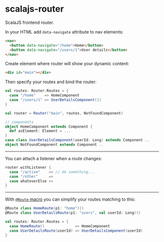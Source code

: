 # scalajs-router

ScalaJS frontend router.

In your HTML add `data-navigate` attribute to nav elements:

```html
<nav>
  <button data-navigate="/home">Home</button>
  <button data-navigate="/users/1">User details</button>
</nav>
```

Create element where router will show your dynamic content:
```html
<div id="main"></div>
```

Then specify your routes and bind the router:
```scala
val routes: Router.Routes = {
  case "/home"    => HomeComponent
  case "/users/1" => UserDetailsComponent(1)
}

val router = Router("main", routes, NotFoundComponent)

// components
object HomeComponent extends Component {
  def asElement: Element = ...
}
case class UserDetailsComponent(userId: Long) extends Component ..
object NotFoundComponent extends Component ..
```

---
You can attach a listener when a route changes:
```scala
router.withListener {
  case "/active"    => // do something...
  case "/other"     => 
  case whateverElse => 
}
```

---
With [`@Route` macro](https://github.com/sake92/stone#route) 
you can simplify your routes matching to this:

```scala
@Route class HomeRoute(p1: "home")()
@Route class UserDetailsRoute(p1: "users", val userId: Long)()

val routes: Router.Routes = {
  case HomeRoute()              => HomeComponent
  case UserDetailsRoute(userId) => UserDetailsComponent(userId)
}
```